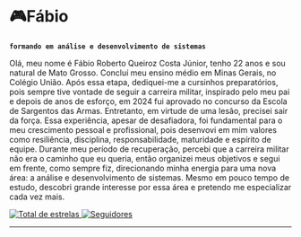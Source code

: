 # 🎮Fábio
**`formando em análise e desenvolvimento de sistemas`**

Olá, meu nome é Fábio Roberto Queiroz Costa Júnior, tenho 22 anos e sou natural de Mato Grosso. Concluí meu ensino médio em Minas Gerais, no Colégio União.
Após essa etapa, dediquei-me a cursinhos preparatórios, pois sempre tive vontade de seguir a carreira militar, inspirado pelo meu pai e depois de anos de esforço, em 2024 fui aprovado no concurso da Escola de Sargentos das Armas. Entretanto, em virtude de uma lesão, precisei sair da força. Essa experiência, apesar de desafiadora, foi fundamental para o meu crescimento pessoal e profissional, pois desenvovi em mim valores como resiliência, disciplina, responsabilidade, maturidade e espírito de equipe. Durante meu período de recuperação, percebi que a carreira militar não era o caminho que eu queria, então organizei meus objetivos e segui em frente, como sempre fiz, direcionando minha energia para uma nova área: a análise e desenvolvimento de sistemas. Mesmo em pouco tempo de estudo, descobri grande interesse por essa área e pretendo me especializar cada vez mais.

<a href="https://github.com/Larissakich?tab=repositories&sort=stargazers">
        <img 
            alt="Total de estrelas" 
            title="Total de estrelas GitHub" 
            src="https://custom-icon-badges.demolab.com/github/stars/fabio-rqc?color=55960c&style=for-the-badge&labelColor=488207&logo=star&label=estrelas"
        />
    </a>
    <a href="https://github.com/fabio-rqc?tab=followers">
        <img 
            alt="Seguidores" 
            title="Me siga no GitHub" 
            src="https://custom-icon-badges.demolab.com/github/followers/fabio-rqc?color=236ad3&labelColor=1155ba&style=for-the-badge&logo=github&label=Seguidores&logoColor=white"
        />
    </a>
</p>

---
